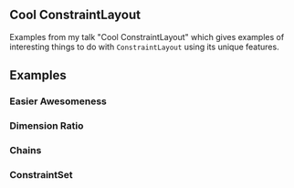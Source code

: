 ## Cool ConstraintLayout
Examples from my talk "Cool ConstraintLayout" which gives examples of interesting things to do with `ConstraintLayout` using its unique features.

## Examples

### Easier Awesomeness

### Dimension Ratio

### Chains

### ConstraintSet
